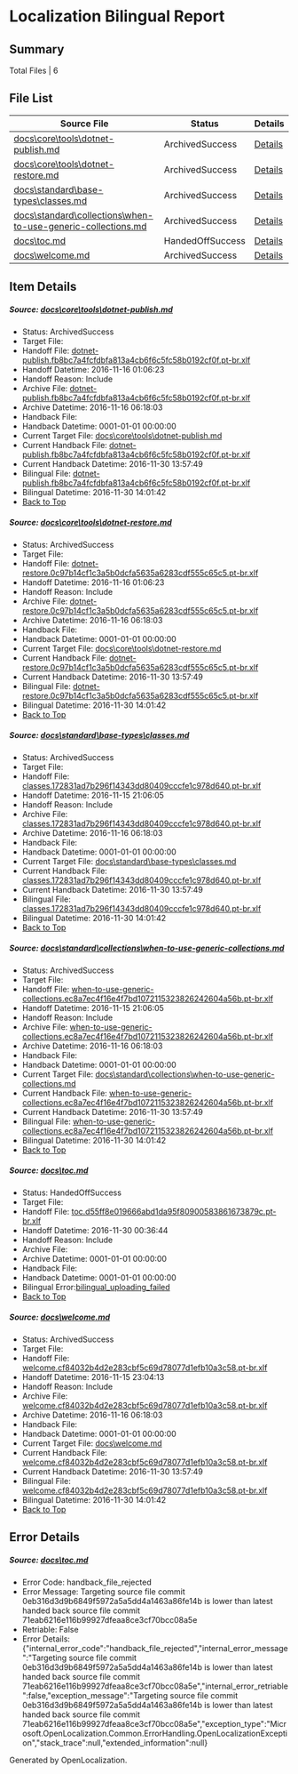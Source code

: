 # <a name='report-top'></a> Localization Bilingual Report

## Summary
 Total Files | 6

## File List
 Source File | Status | Details 
 ----------- | ------ | ------- 
 [docs\core\tools\dotnet-publish.md](https://github.com/dotnet/docs/blob/76f11ff0ba8cca36e7b10374b1ec8014dc45b319/docs/core/tools/dotnet-publish.md) | ArchivedSuccess | [Details](#fa25976739f2e24ef74248c00666372ebed8575e102)
 [docs\core\tools\dotnet-restore.md](https://github.com/dotnet/docs/blob/76f11ff0ba8cca36e7b10374b1ec8014dc45b319/docs/core/tools/dotnet-restore.md) | ArchivedSuccess | [Details](#9ebcbb7ea289fa268ccc3c8159155d7bc33c1075103)
 [docs\standard\base-types\classes.md](https://github.com/dotnet/docs/blob/b828bb1d6c8fb750ad9ef34f8a7a1b7d2574f4c6/docs/standard/base-types/classes.md) | ArchivedSuccess | [Details](#4c3e0ed4548259ade5cec64a1ddc62023a95cc813268)
 [docs\standard\collections\when-to-use-generic-collections.md](https://github.com/dotnet/docs/blob/b828bb1d6c8fb750ad9ef34f8a7a1b7d2574f4c6/docs/standard/collections/when-to-use-generic-collections.md) | ArchivedSuccess | [Details](#c7e89a2139ca217a52be0fb9796772879c64e3553334)
 [docs\toc.md](https://github.com/dotnet/docs/blob/c48f48654e65345fbc88f391778515627d4e6cff/docs/toc.md) | HandedOffSuccess | [Details](#0f5207ec6474021a15b2f7aa784a1c73e8645eb43382)
 [docs\welcome.md](https://github.com/dotnet/docs/blob/5d55f1a4211e17ef0d8a4cff4d508e2b1a168700/docs/welcome.md) | ArchivedSuccess | [Details](#478f136e7e979cb8828c580e049b65c40302f73b7351)

## Item Details
##### <a name='fa25976739f2e24ef74248c00666372ebed8575e102'></a> Source: [docs\core\tools\dotnet-publish.md](https://github.com/dotnet/docs/blob/76f11ff0ba8cca36e7b10374b1ec8014dc45b319/docs/core/tools/dotnet-publish.md)
* Status: ArchivedSuccess
* Target File: 
* Handoff File: [dotnet-publish.fb8bc7a4fcfdbfa813a4cb6f6c5fc58b0192cf0f.pt-br.xlf](https://github.com/dotnet/docs.handoff/blob/69018fe4aea931997a0ed47f1b3b894b12178c55/ol-handoff/dotnet/docs.pt-br/master/ht-p1/dotnet-publish.fb8bc7a4fcfdbfa813a4cb6f6c5fc58b0192cf0f.pt-br.xlf)
* Handoff Datetime: 2016-11-16 01:06:23
* Handoff Reason: Include
* Archive File: [dotnet-publish.fb8bc7a4fcfdbfa813a4cb6f6c5fc58b0192cf0f.pt-br.xlf](https://github.com/dotnet/docs.handoff/blob/e6e5e02a90a42e95db658b36c216a89d7b646bee/ol-archive/dotnet/docs.pt-br/master/ht-p1/dotnet-publish.fb8bc7a4fcfdbfa813a4cb6f6c5fc58b0192cf0f.pt-br.xlf)
* Archive Datetime: 2016-11-16 06:18:03
* Handback File: 
* Handback Datetime: 0001-01-01 00:00:00
* Current Target File: [docs\core\tools\dotnet-publish.md](https://github.com/dotnet/docs.pt-br/blob/ac9c7d315ac9ec8a56e531d1972a822545e52431/docs/core/tools/dotnet-publish.md)
* Current Handback File: [dotnet-publish.fb8bc7a4fcfdbfa813a4cb6f6c5fc58b0192cf0f.pt-br.xlf](https://github.com/dotnet/docs.handback/blob/a1cdafc56f6eccb54087936ac33ce70b0bad4ed9/ol-handback/dotnet/docs.pt-br/master/ht-p1/dotnet-publish.fb8bc7a4fcfdbfa813a4cb6f6c5fc58b0192cf0f.pt-br.xlf)
* Current Handback Datetime: 2016-11-30 13:57:49
* Bilingual File: [dotnet-publish.fb8bc7a4fcfdbfa813a4cb6f6c5fc58b0192cf0f.pt-br.xlf](https://github.com/dotnet/docs.handback/blob/a1cdafc56f6eccb54087936ac33ce70b0bad4ed9/ol-handback/dotnet/docs.pt-br/master/ht-p1/dotnet-publish.fb8bc7a4fcfdbfa813a4cb6f6c5fc58b0192cf0f.pt-br.xlf)
* Bilingual Datetime: 2016-11-30 14:01:42
* [Back to Top](#report-top)

##### <a name='9ebcbb7ea289fa268ccc3c8159155d7bc33c1075103'></a> Source: [docs\core\tools\dotnet-restore.md](https://github.com/dotnet/docs/blob/76f11ff0ba8cca36e7b10374b1ec8014dc45b319/docs/core/tools/dotnet-restore.md)
* Status: ArchivedSuccess
* Target File: 
* Handoff File: [dotnet-restore.0c97b14cf1c3a5b0dcfa5635a6283cdf555c65c5.pt-br.xlf](https://github.com/dotnet/docs.handoff/blob/69018fe4aea931997a0ed47f1b3b894b12178c55/ol-handoff/dotnet/docs.pt-br/master/ht-p1/dotnet-restore.0c97b14cf1c3a5b0dcfa5635a6283cdf555c65c5.pt-br.xlf)
* Handoff Datetime: 2016-11-16 01:06:23
* Handoff Reason: Include
* Archive File: [dotnet-restore.0c97b14cf1c3a5b0dcfa5635a6283cdf555c65c5.pt-br.xlf](https://github.com/dotnet/docs.handoff/blob/e6e5e02a90a42e95db658b36c216a89d7b646bee/ol-archive/dotnet/docs.pt-br/master/ht-p1/dotnet-restore.0c97b14cf1c3a5b0dcfa5635a6283cdf555c65c5.pt-br.xlf)
* Archive Datetime: 2016-11-16 06:18:03
* Handback File: 
* Handback Datetime: 0001-01-01 00:00:00
* Current Target File: [docs\core\tools\dotnet-restore.md](https://github.com/dotnet/docs.pt-br/blob/ac9c7d315ac9ec8a56e531d1972a822545e52431/docs/core/tools/dotnet-restore.md)
* Current Handback File: [dotnet-restore.0c97b14cf1c3a5b0dcfa5635a6283cdf555c65c5.pt-br.xlf](https://github.com/dotnet/docs.handback/blob/a1cdafc56f6eccb54087936ac33ce70b0bad4ed9/ol-handback/dotnet/docs.pt-br/master/ht-p1/dotnet-restore.0c97b14cf1c3a5b0dcfa5635a6283cdf555c65c5.pt-br.xlf)
* Current Handback Datetime: 2016-11-30 13:57:49
* Bilingual File: [dotnet-restore.0c97b14cf1c3a5b0dcfa5635a6283cdf555c65c5.pt-br.xlf](https://github.com/dotnet/docs.handback/blob/a1cdafc56f6eccb54087936ac33ce70b0bad4ed9/ol-handback/dotnet/docs.pt-br/master/ht-p1/dotnet-restore.0c97b14cf1c3a5b0dcfa5635a6283cdf555c65c5.pt-br.xlf)
* Bilingual Datetime: 2016-11-30 14:01:42
* [Back to Top](#report-top)

##### <a name='4c3e0ed4548259ade5cec64a1ddc62023a95cc813268'></a> Source: [docs\standard\base-types\classes.md](https://github.com/dotnet/docs/blob/b828bb1d6c8fb750ad9ef34f8a7a1b7d2574f4c6/docs/standard/base-types/classes.md)
* Status: ArchivedSuccess
* Target File: 
* Handoff File: [classes.172831ad7b296f14343dd80409cccfe1c978d640.pt-br.xlf](https://github.com/dotnet/docs.handoff/blob/8dfcd8fbf818b12070e6b9a736f8db727166f7e1/ol-handoff/dotnet/docs.pt-br/master/ht-p2/classes.172831ad7b296f14343dd80409cccfe1c978d640.pt-br.xlf)
* Handoff Datetime: 2016-11-15 21:06:05
* Handoff Reason: Include
* Archive File: [classes.172831ad7b296f14343dd80409cccfe1c978d640.pt-br.xlf](https://github.com/dotnet/docs.handoff/blob/e6e5e02a90a42e95db658b36c216a89d7b646bee/ol-archive/dotnet/docs.pt-br/master/ht-p2/classes.172831ad7b296f14343dd80409cccfe1c978d640.pt-br.xlf)
* Archive Datetime: 2016-11-16 06:18:03
* Handback File: 
* Handback Datetime: 0001-01-01 00:00:00
* Current Target File: [docs\standard\base-types\classes.md](https://github.com/dotnet/docs.pt-br/blob/ac9c7d315ac9ec8a56e531d1972a822545e52431/docs/standard/base-types/classes.md)
* Current Handback File: [classes.172831ad7b296f14343dd80409cccfe1c978d640.pt-br.xlf](https://github.com/dotnet/docs.handback/blob/a1cdafc56f6eccb54087936ac33ce70b0bad4ed9/ol-handback/dotnet/docs.pt-br/master/ht-p2/classes.172831ad7b296f14343dd80409cccfe1c978d640.pt-br.xlf)
* Current Handback Datetime: 2016-11-30 13:57:49
* Bilingual File: [classes.172831ad7b296f14343dd80409cccfe1c978d640.pt-br.xlf](https://github.com/dotnet/docs.handback/blob/a1cdafc56f6eccb54087936ac33ce70b0bad4ed9/ol-handback/dotnet/docs.pt-br/master/ht-p2/classes.172831ad7b296f14343dd80409cccfe1c978d640.pt-br.xlf)
* Bilingual Datetime: 2016-11-30 14:01:42
* [Back to Top](#report-top)

##### <a name='c7e89a2139ca217a52be0fb9796772879c64e3553334'></a> Source: [docs\standard\collections\when-to-use-generic-collections.md](https://github.com/dotnet/docs/blob/b828bb1d6c8fb750ad9ef34f8a7a1b7d2574f4c6/docs/standard/collections/when-to-use-generic-collections.md)
* Status: ArchivedSuccess
* Target File: 
* Handoff File: [when-to-use-generic-collections.ec8a7ec4f16e4f7bd1072115323826242604a56b.pt-br.xlf](https://github.com/dotnet/docs.handoff/blob/8dfcd8fbf818b12070e6b9a736f8db727166f7e1/ol-handoff/dotnet/docs.pt-br/master/ht-p2/when-to-use-generic-collections.ec8a7ec4f16e4f7bd1072115323826242604a56b.pt-br.xlf)
* Handoff Datetime: 2016-11-15 21:06:05
* Handoff Reason: Include
* Archive File: [when-to-use-generic-collections.ec8a7ec4f16e4f7bd1072115323826242604a56b.pt-br.xlf](https://github.com/dotnet/docs.handoff/blob/e6e5e02a90a42e95db658b36c216a89d7b646bee/ol-archive/dotnet/docs.pt-br/master/ht-p2/when-to-use-generic-collections.ec8a7ec4f16e4f7bd1072115323826242604a56b.pt-br.xlf)
* Archive Datetime: 2016-11-16 06:18:03
* Handback File: 
* Handback Datetime: 0001-01-01 00:00:00
* Current Target File: [docs\standard\collections\when-to-use-generic-collections.md](https://github.com/dotnet/docs.pt-br/blob/ac9c7d315ac9ec8a56e531d1972a822545e52431/docs/standard/collections/when-to-use-generic-collections.md)
* Current Handback File: [when-to-use-generic-collections.ec8a7ec4f16e4f7bd1072115323826242604a56b.pt-br.xlf](https://github.com/dotnet/docs.handback/blob/a1cdafc56f6eccb54087936ac33ce70b0bad4ed9/ol-handback/dotnet/docs.pt-br/master/ht-p2/when-to-use-generic-collections.ec8a7ec4f16e4f7bd1072115323826242604a56b.pt-br.xlf)
* Current Handback Datetime: 2016-11-30 13:57:49
* Bilingual File: [when-to-use-generic-collections.ec8a7ec4f16e4f7bd1072115323826242604a56b.pt-br.xlf](https://github.com/dotnet/docs.handback/blob/a1cdafc56f6eccb54087936ac33ce70b0bad4ed9/ol-handback/dotnet/docs.pt-br/master/ht-p2/when-to-use-generic-collections.ec8a7ec4f16e4f7bd1072115323826242604a56b.pt-br.xlf)
* Bilingual Datetime: 2016-11-30 14:01:42
* [Back to Top](#report-top)

##### <a name='0f5207ec6474021a15b2f7aa784a1c73e8645eb43382'></a> Source: [docs\toc.md](https://github.com/dotnet/docs/blob/c48f48654e65345fbc88f391778515627d4e6cff/docs/toc.md)
* Status: HandedOffSuccess
* Target File: 
* Handoff File: [toc.d55ff8e019666abd1da95f80900583861673879c.pt-br.xlf](https://github.com/dotnet/docs.handoff/blob/406e3fd4da65a6ed6c136556d4104a2711bd00ed/ol-handoff/dotnet/docs.pt-br/master/ht-p1/toc.d55ff8e019666abd1da95f80900583861673879c.pt-br.xlf)
* Handoff Datetime: 2016-11-30 00:36:44
* Handoff Reason: Include
* Archive File: 
* Archive Datetime: 0001-01-01 00:00:00
* Handback File: 
* Handback Datetime: 0001-01-01 00:00:00
* Bilingual Error:[bilingual_uploading_failed](#0f5207ec6474021a15b2f7aa784a1c73e8645eb43382bilingual_uploading_failed)
* [Back to Top](#report-top)

##### <a name='478f136e7e979cb8828c580e049b65c40302f73b7351'></a> Source: [docs\welcome.md](https://github.com/dotnet/docs/blob/5d55f1a4211e17ef0d8a4cff4d508e2b1a168700/docs/welcome.md)
* Status: ArchivedSuccess
* Target File: 
* Handoff File: [welcome.cf84032b4d2e283cbf5c69d78077d1efb10a3c58.pt-br.xlf](https://github.com/dotnet/docs.handoff/blob/bd80cda217de8ca2aab2619ad401f1b561590b99/ol-handoff/dotnet/docs.pt-br/master/ht-p1/welcome.cf84032b4d2e283cbf5c69d78077d1efb10a3c58.pt-br.xlf)
* Handoff Datetime: 2016-11-15 23:04:13
* Handoff Reason: Include
* Archive File: [welcome.cf84032b4d2e283cbf5c69d78077d1efb10a3c58.pt-br.xlf](https://github.com/dotnet/docs.handoff/blob/e6e5e02a90a42e95db658b36c216a89d7b646bee/ol-archive/dotnet/docs.pt-br/master/ht-p1/welcome.cf84032b4d2e283cbf5c69d78077d1efb10a3c58.pt-br.xlf)
* Archive Datetime: 2016-11-16 06:18:03
* Handback File: 
* Handback Datetime: 0001-01-01 00:00:00
* Current Target File: [docs\welcome.md](https://github.com/dotnet/docs.pt-br/blob/ac9c7d315ac9ec8a56e531d1972a822545e52431/docs/welcome.md)
* Current Handback File: [welcome.cf84032b4d2e283cbf5c69d78077d1efb10a3c58.pt-br.xlf](https://github.com/dotnet/docs.handback/blob/a1cdafc56f6eccb54087936ac33ce70b0bad4ed9/ol-handback/dotnet/docs.pt-br/master/ht-p1/welcome.cf84032b4d2e283cbf5c69d78077d1efb10a3c58.pt-br.xlf)
* Current Handback Datetime: 2016-11-30 13:57:49
* Bilingual File: [welcome.cf84032b4d2e283cbf5c69d78077d1efb10a3c58.pt-br.xlf](https://github.com/dotnet/docs.handback/blob/a1cdafc56f6eccb54087936ac33ce70b0bad4ed9/ol-handback/dotnet/docs.pt-br/master/ht-p1/welcome.cf84032b4d2e283cbf5c69d78077d1efb10a3c58.pt-br.xlf)
* Bilingual Datetime: 2016-11-30 14:01:42
* [Back to Top](#report-top)


## Error Details
##### <a name='0f5207ec6474021a15b2f7aa784a1c73e8645eb43382handback_file_rejected'></a> Source: [docs\toc.md](#0f5207ec6474021a15b2f7aa784a1c73e8645eb43382)
* Error Code: handback_file_rejected
* Error Message: Targeting source file commit 0eb316d3d9b6849f5972a5a5dd4a1463a86fe14b is lower than latest handed back source file commit 71eab6216e116b99927dfeaa8ce3cf70bcc08a5e
* Retriable: False
* Error Details: {"internal_error_code":"handback_file_rejected","internal_error_message":"Targeting source file commit 0eb316d3d9b6849f5972a5a5dd4a1463a86fe14b is lower than latest handed back source file commit 71eab6216e116b99927dfeaa8ce3cf70bcc08a5e","internal_error_retriable":false,"exception_message":"Targeting source file commit 0eb316d3d9b6849f5972a5a5dd4a1463a86fe14b is lower than latest handed back source file commit 71eab6216e116b99927dfeaa8ce3cf70bcc08a5e","exception_type":"Microsoft.OpenLocalization.Common.ErrorHandling.OpenLocalizationException","stack_trace":null,"extended_information":null}


Generated by OpenLocalization.
